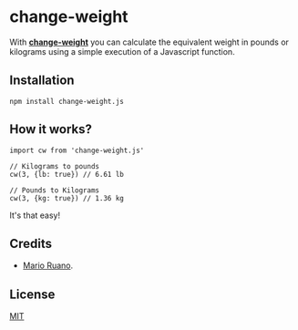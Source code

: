 # change-weight

With [**change-weight**](https://www.npmjs.com/package/change-weight.js) you can calculate the equivalent weight in pounds or kilograms using a simple execution of a Javascript function.

## Installation

```
npm install change-weight.js
```

## How it works?

```
import cw from 'change-weight.js'

// Kilograms to pounds
cw(3, {lb: true}) // 6.61 lb

// Pounds to Kilograms
cw(3, {kg: true}) // 1.36 kg
```

It's that easy!

## Credits

- [Mario Ruano](https://marioruano.com/).

## License

[MIT](https://opensource.org/licenses/MIT)
